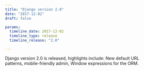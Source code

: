 ```yaml
---
title: "Django version 2.0"
date: "2017-12-02"
draft: false

params:
  timeline_date: 2017-12-02
  timeline_type: release
  timeline_release: "2.0"

---
```


Django version 2.0 is released, highlights include: New default URL patterns, mobile-friendly admin, Window expressions for the ORM.
